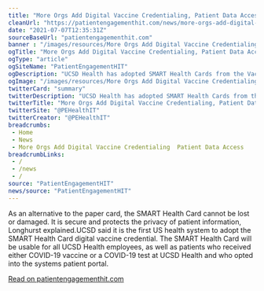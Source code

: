 ```yaml
--- 
title: "More Orgs Add Digital Vaccine Credentialing, Patient Data Access"
cleanUrl: "https://patientengagementhit.com/news/more-orgs-add-digital-vaccine-credentialing-patient-data-access?eid=CXTEL000000592620&elqCampaignId=19945&elqTrackId=bda56b007eb440f6b9836587a57ec086&elq=a66991d751904fa5b17106d324164aa9&elqaid=20789&elqat=1&elqCampaignId=19945"
date: "2021-07-07T12:35:31Z"
sourceBaseUrl: "patientengagementhit.com"
banner : "/images/resources/More Orgs Add Digital Vaccine Credentialing Patient Data Access.png"
ogTitle: "More Orgs Add Digital Vaccine Credentialing, Patient Data Access"
ogType: "article"
ogSiteName: "PatientEngagementHIT"
ogDescription: "UCSD Health has adopted SMART Health Cards from the Vaccine Credential Initiative to offer patient data access and access to vaccine histories. This will help with vaccine credential efforts."
ogImage: "/images/resources/More Orgs Add Digital Vaccine Credentialing Patient Data Access.png"
twitterCard: "summary"
twitterDescription: "UCSD Health has adopted SMART Health Cards from the Vaccine Credential Initiative to offer patient data access and access to vaccine histories. This will help with vaccine credential efforts."
twitterTitle: "More Orgs Add Digital Vaccine Credentialing, Patient Data Access"
twitterSite: "@PEHealthIT"
twitterCreator: "@PEHealthIT"
breadcrumbs:
 - Home
 - News
 - More Orgs Add Digital Vaccine Credentialing  Patient Data Access
breadcrumbLinks:
 - / 
 - /news
 - / 
source: "PatientEngagementHIT"
news/source: "PatientEngagementHIT"
---
```

As an alternative to the paper card, the SMART Health Card cannot be lost or damaged. It is secure and protects the privacy of patient information, Longhurst explained.UCSD said it is the first US health system to adopt the SMART Health Card digital vaccine credential. The SMART Health Card will be usable for all UCSD Health employees, as well as patients who received either COVID-19 vaccine or a COVID-19 test at UCSD Health and who opted into the systems patient portal.  
  
[Read on patientengagementhit.com](https://patientengagementhit.com/news/more-orgs-add-digital-vaccine-credentialing-patient-data-access?eid=CXTEL000000592620&elqCampaignId=19945&elqTrackId=bda56b007eb440f6b9836587a57ec086&elq=a66991d751904fa5b17106d324164aa9&elqaid=20789&elqat=1&elqCampaignId=19945)
